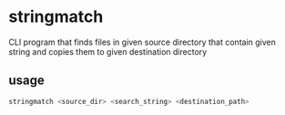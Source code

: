 # stringmatch #
CLI program that finds files in given source directory that contain given string and copies them to given destination directory

## usage ##
```bash
stringmatch <source_dir> <search_string> <destination_path>
```